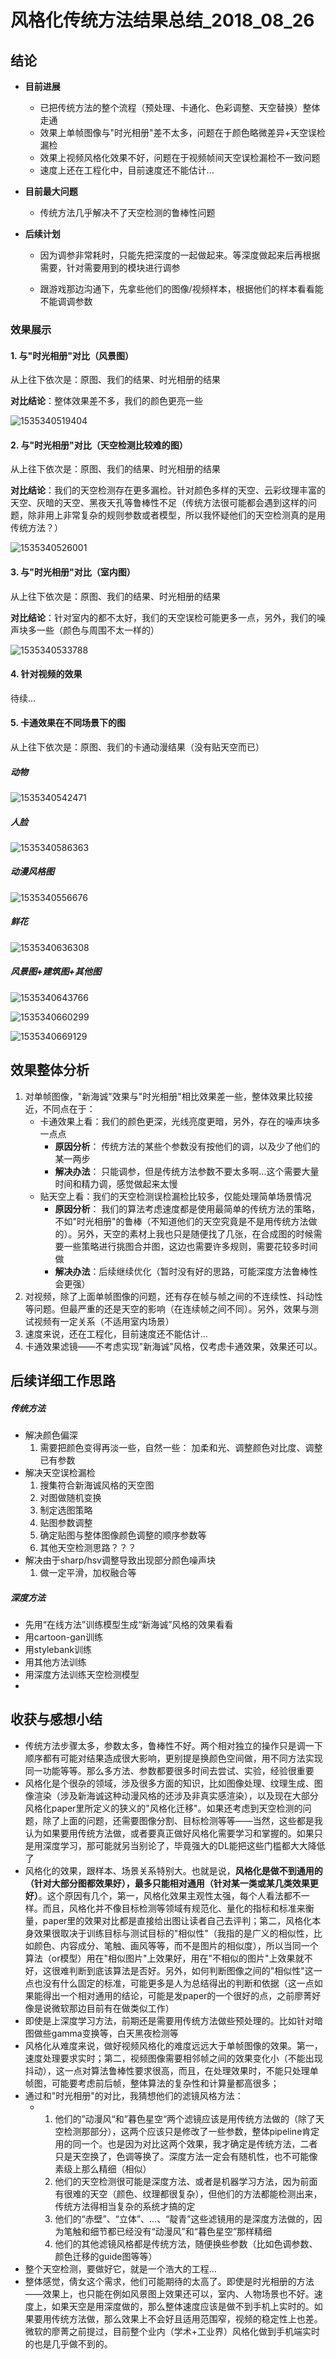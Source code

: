 # 风格化传统方法结果总结_2018_08_26



## 结论

- **目前进展**

  - 已把传统方法的整个流程（预处理、卡通化、色彩调整、天空替换）整体走通
  - 效果上单帧图像与"时光相册"差不太多，问题在于颜色略微差异+天空误检漏检
  - 效果上视频风格化效果不好，问题在于视频帧间天空误检漏检不一致问题
  - 速度上还在工程化中，目前速度还不能估计...

- **目前最大问题**

  + 传统方法几乎解决不了天空检测的鲁棒性问题

- **后续计划**

  + 因为调参非常耗时，只能先把深度的一起做起来。等深度做起来后再根据需要，针对需要用到的模块进行调参

  + 跟游戏那边沟通下，先拿些他们的图像/视频样本，根据他们的样本看看能不能调调参数

    


### 效果展示

#### 1. 与"时光相册"对比（风景图）

从上往下依次是：原图、我们的结果、时光相册的结果

**对比结论**：整体效果差不多，我们的颜色更亮一些

![1535340519404](style_transfer_2018_08_26.assets/1535340519404.png)

#### 2. 与"时光相册"对比（天空检测比较难的图）

从上往下依次是：原图、我们的结果、时光相册的结果

**对比结论**：我们的天空检测存在更多漏检。针对颜色多样的天空、云彩纹理丰富的天空、灰暗的天空、黑夜天孔等鲁棒性不足（传统方法很可能都会遇到这样的问题，除非用上非常复杂的规则参数或者模型，所以我怀疑他们的天空检测真的是用传统方法？）

![1535340526001](style_transfer_2018_08_26.assets/1535340526001.png)

#### 3. 与"时光相册"对比（室内图）

从上往下依次是：原图、我们的结果、时光相册的结果

**对比结论**：针对室内的都不太好，我们的天空误检可能更多一点，另外，我们的噪声块多一些（颜色与周围不太一样的）

![1535340533788](style_transfer_2018_08_26.assets/1535340533788.png)



#### 4. 针对视频的效果

待续...

#### 5. 卡通效果在不同场景下的图

从上往下依次是：原图、我们的卡通动漫结果（没有贴天空而已）

##### 动物

![1535340542471](style_transfer_2018_08_26.assets/1535340542471.png)

##### 人脸

![1535340586363](style_transfer_2018_08_26.assets/1535340586363.png)

##### 动漫风格图

![1535340556676](style_transfer_2018_08_26.assets/1535340556676.png)

##### 鲜花

![1535340636308](style_transfer_2018_08_26.assets/1535340636308.png)

##### 风景图+建筑图+其他图

![1535340643766](style_transfer_2018_08_26.assets/1535340643766.png)

![1535340660299](style_transfer_2018_08_26.assets/1535340660299.png)

![1535340669129](style_transfer_2018_08_26.assets/1535340669129.png)

## 效果整体分析

1. 对单帧图像，"新海诚"效果与"时光相册"相比效果差一些，整体效果比较接近，不同点在于：
   - 卡通效果上看：我们的颜色更深，光线亮度更暗，另外，存在的噪声块多一点点
     - **原因分析**： 传统方法的某些个参数没有按他们的调，以及少了他们的某一两步
     - **解决办法**： 只能调参，但是传统方法参数不要太多啊...这个需要大量时间和精力调，感觉做起来太慢
   - 贴天空上看：我们的天空检测误检漏检比较多，仅能处理简单场景情况
     - **原因分析**： 我们的算法考虑速度都是使用最简单的传统方法的策略，不如"时光相册"的鲁棒（不知道他们的天空究竟是不是用传统方法做的）。另外，天空的素材上我也只是随便找了几张，在合成图的时候需要一些策略进行挑图合并图，这边也需要许多规则，需要花较多时间做
     - **解决办法**：后续继续优化（暂时没有好的思路，可能深度方法鲁棒性会更强）
2. 对视频，除了上面单帧图像的问题，还有存在帧与帧之间的不连续性、抖动性等问题。但最严重的还是天空的影响（在连续帧之间不同）。另外，效果与测试视频有一定关系（不适用室内场景）
3. 速度来说，还在工程化，目前速度还不能估计...
4. 卡通效果滤镜——不考虑实现"新海诚"风格，仅考虑卡通效果，效果还可以。



## 后续详细工作思路

##### 传统方法

+ 解决颜色偏深
  1. 需要把颜色变得再淡一些，自然一些： 加柔和光、调整颜色对比度、调整已有参数
+ 解决天空误检漏检
  1. 搜集符合新海诚风格的天空图
  2. 对图做随机变换
  3. 制定选图策略
  4. 贴图参数调整
  5. 确定贴图与整体图像颜色调整的顺序参数等
  6. 其他天空检测思路？？？
+ 解决由于sharp/hsv调整导致出现部分颜色噪声块
  1. 做一定平滑，加权融合等

##### 深度方法

+ 先用“在线方法”训练模型生成“新海诚”风格的效果看看
+ 用cartoon-gan训练
+ 用stylebank训练
+ 用其他方法训练
+ 用深度方法训练天空检测模型
+ 

## 收获与感想小结

+ 传统方法步骤太多，参数太多，鲁棒性不好。两个相对独立的操作只是调一下顺序都有可能对结果造成很大影响，更别提是换颜色空间做，用不同方法实现同一功能等等。那么多方法、参数都要很多时间去尝试、实验，经验很重要
+ 风格化是个很杂的领域，涉及很多方面的知识，比如图像处理、纹理生成、图像渲染（涉及新海诚这种动漫风格的还涉及非真实感渲染），以及现在大部分风格化paper里所定义的狭义的"风格化迁移"。如果还考虑到天空检测的问题，除了上面的问题，还需要图像分割、目标检测等等——当然，这些都是我认为如果要用传统方法做，或者要真正做好风格化需要学习和掌握的。如果只是用深度学习，那可能就另当别论了，毕竟强大的DL能把这些门槛都大大降低了
+ 风格化的效果，跟样本、场景关系特别大。也就是说，**风格化是做不到通用的（针对大部分图都效果好），最多只能相对通用（针对某一类或某几类效果更好）**。这个原因有几个，第一，风格化效果主观性太强，每个人看法都不一样。而且，风格化并不像目标检测等领域有规范化、量化的指标和标准来衡量，paper里的效果对比都是直接给出图让读者自己去评判；第二，风格化本身效果很取决于训练目标与测试目标的"相似性"（我指的是广义的相似性，比如颜色、内容成分、笔触、画风等等，而不是图片的相似度），所以当同一个算法（or模型）用在"相似图片"上效果好，用在"不相似的图片"上效果就不好，这很难判断到底该算法是否好。另外，如何判断图像之间的"相似性"这一点也没有什么固定的标准，可能更多是人为总结得出的判断和依据（这一点如果能得出一个相对通用的结论，可能是发paper的一个很好的点，之前廖菁好像是说微软那边目前有在做类似工作）
+ 即使是上深度学习方法，前期还是需要用传统方法做些预处理的。比如针对暗图做些gamma变换等，白天黑夜检测等
+ 风格化从难度来说，做好视频风格化的难度远远大于单帧图像的效果。第一，速度处理要求实时；第二，视频图像需要相邻帧之间的效果变化小（不能出现抖动），这一点对算法鲁棒性要求很高，而且，在处理效果时，不能只处理单帧图，可能要考虑前后帧，整体算法的复杂性和计算量都高很多；
+ 通过和"时光相册"的对比，我猜想他们的滤镜风格方法：
  + 1. 他们的”动漫风“和”暮色星空“两个滤镜应该是用传统方法做的（除了天空检测那部分），这两个应该只是修改了一些参数，整体pipeline肯定用的同一个。也是因为对比这两个效果，我才确定是传统方法，二者只是天空换了，色调等换了。深度方法一定会有随机性，也不可能像素级上那么精细（相似）
    2. 他们的天空检测很可能是深度方法、或者是机器学习方法，因为前面有很难的天空（颜色、纹理都很复杂），但他们的方法都能检测出来，传统方法得相当复杂的系统才搞的定
    3. 他们的“赤壁”、“立体”、...、“靛青”这些滤镜用的是深度方法做的，因为笔触和细节都已经没有“动漫风”和“暮色星空”那样精细
    4. 他们的其他滤镜风格都是传统方法，随便换些参数（比如色调参数、颜色迁移的guide图等等）
+ 整个天空检测，要做好它，就是一个浩大的工程...
+ 整体感觉，倩女这个需求，他们可能期待的太高了。即使是时光相册的方法——效果上，也只能在例如风景图上效果还可以，室内、人物场景也不好。速度上，如果天空是用深度做的，那么整体速度应该是做不到手机上实时的。如果要用传统方法做，那么效果上不会好且适用范围窄，视频的稳定性上也差。微软的廖菁之前提过，目前整个业内（学术+工业界）风格化做到手机端实时的也是几乎做不到的。

